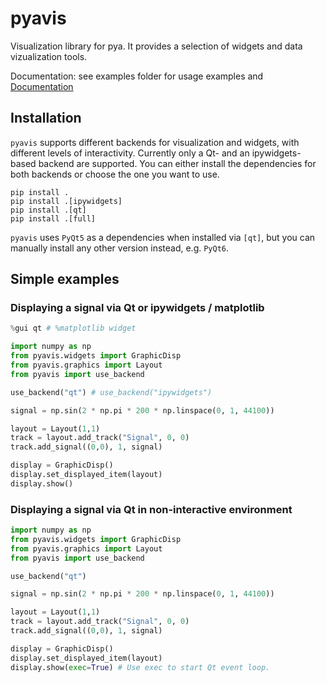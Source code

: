 # pyavis

Visualization library for pya. It provides a selection of widgets and data vizualization tools.

Documentation: see examples folder for usage examples and [Documentation](https://uthral.github.io/pyavis/index.html)

## Installation

`pyavis` supports different backends for visualization and widgets, with different levels of interactivity. Currently only a Qt- and an ipywidgets-based backend are supported. You can either install the dependencies for both backends or choose the one you want to use.

```
pip install .
pip install .[ipywidgets] 
pip install .[qt]
pip install .[full]
```

`pyavis` uses `PyQt5` as a dependencies when installed via `[qt]`, but you can manually install any other version instead, e.g. `PyQt6`.

## Simple examples

### Displaying a signal via Qt or ipywidgets / matplotlib

```Python
%gui qt # %matplotlib widget

import numpy as np
from pyavis.widgets import GraphicDisp
from pyavis.graphics import Layout
from pyavis import use_backend

use_backend("qt") # use_backend("ipywidgets")

signal = np.sin(2 * np.pi * 200 * np.linspace(0, 1, 44100))

layout = Layout(1,1)
track = layout.add_track("Signal", 0, 0)
track.add_signal((0,0), 1, signal)

display = GraphicDisp()
display.set_displayed_item(layout)
display.show()
```

### Displaying a signal via Qt in non-interactive environment

```Python
import numpy as np
from pyavis.widgets import GraphicDisp
from pyavis.graphics import Layout
from pyavis import use_backend

use_backend("qt")

signal = np.sin(2 * np.pi * 200 * np.linspace(0, 1, 44100))

layout = Layout(1,1)
track = layout.add_track("Signal", 0, 0)
track.add_signal((0,0), 1, signal)

display = GraphicDisp()
display.set_displayed_item(layout)
display.show(exec=True) # Use exec to start Qt event loop.
```

